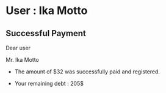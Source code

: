 User : Ika Motto
=============

Successful Payment
---------------------

Dear user

Mr. Ika Motto

* The amount of $32 was successfully paid and registered.
* Your remaining debt : 205$

  
  
  ##
